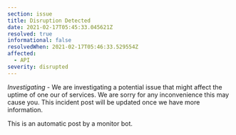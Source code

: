 ```yaml
---
section: issue
title: Disruption Detected
date: 2021-02-17T05:45:33.045621Z
resolved: true
informational: false
resolvedWhen: 2021-02-17T05:46:33.529554Z
affected:
  - API
severity: disrupted
---
```

*Investigating* - We are investigating a potential issue that might affect the uptime of one our of services. We are sorry for any inconvenience this may cause you. This incident post will be updated once we have more information.

This is an automatic post by a monitor bot.
        